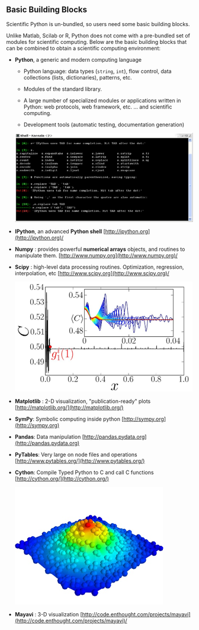 Basic Building Blocks
---------------------

Scientific Python is un-bundled, so users need some basic building blocks.

<aside class="notes">
Unlike Matlab, Scilab or R, Python does not come with a pre-bundled set
of modules for scientific computing. Below are the basic building blocks
that can be combined to obtain a scientific computing environment:
</aside>



-   **Python**, a generic and modern computing language

    -   Python language: data types (`string`, `int`), flow control,
        data collections (lists, dictionaries), patterns, etc.
    
	-   Modules of the standard library.
    
    -   A large number of specialized modules or applications written
        in Python: web protocols, web framework, etc. ... and
        scientific computing.
    
    -   Development tools (automatic testing, documentation
        generation)



    ![image](../figures/snapshot_ipython.png)  
-   **IPython**, an advanced **Python shell**
    [http://ipython.org](http://ipython.org)/



-   **Numpy** : provides powerful **numerical arrays** objects, and
    routines to manipulate them.
    [http://www.numpy.org](http://www.numpy.org)/



-   **Scipy** : high-level data processing routines. Optimization,
    regression, interpolation, etc
    [http://www.scipy.org](http://www.scipy.org)/



    ![image](../figures/random_c.jpg)  
-   **Matplotlib** : 2-D visualization, "publication-ready" plots
    [http://matplotlib.org/](http://matplotlib.org/)



-   **SymPy**:  Symbolic computing inside python
    [http://sympy.org](http://sympy.org)



-   **Pandas**: Data manipulation
    [http://pandas.pydata.org](http://pandas.pydata.org)



-   **PyTables**: Very large on node files and operations
    [http://www.pytables.org/](http://www.pytables.org/)



-   **Cython**: Compile Typed Python to C and call C functions
    [http://cython.org/](http://cython.org/)



    ![image](../figures/example_surface_from_irregular_data.jpg)  
-   **Mayavi** : 3-D visualization
    [http://code.enthought.com/projects/mayavi](http://code.enthought.com/projects/mayavi)/

